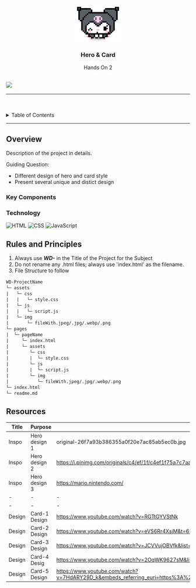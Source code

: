 <a name="readme-top"/>

<br/>

<br />
<div align="center">
  <a href="https://github.com/zyx-0314/">
  <!-- TODO: If you want to add logo or banner you can add it here -->
    <img src="./assets/img/kuromi logo.png" alt="Nyebe" width="130" height="100">
  </a>
<!-- TODO: Change Title to the name of the title of your Project -->
  <h3 align="center">Hero & Card</h3>
</div>
<!-- TODO: Make a short description -->
<div align="center">
  Hands On 2
</div>

<br />

<!-- TODO: Change the zyx-0314 into your github username  -->
<!-- TODO: Change the WD-Template-Project into the same name of your folder -->
![](https://visit-counter.vercel.app/counter.png?page=zyx-0314/WD-Template-Project)

---

<br />
<br />

<!-- TODO: If you want to add more layers for your readme -->
<details>
  <summary>Table of Contents</summary>
  <ol>
    <li>
      <a href="#overview">Overview</a>
      <ol>
        <li>
          <a href="#key-components">Key Components</a>
        </li>
        <li>
          <a href="#technology">Technology</a>
        </li>
      </ol>
    </li>
    <li>
      <a href="#rules-and-principles">Rules and Principles</a>
    </li>
    <li>
      <a href="#resources">Resources</a>
    </li>
  </ol>
</details>

---

## Overview

<!-- TODO: To be changed -->
Description of the project in details.

Guiding Question:
- Different design of hero and card style
- Present several unique and distict design 


### Key Components
<!-- TODO: List of Key Components -->

### Technology
<!-- TODO: List of Technology Used -->
![HTML](https://img.shields.io/badge/HTML-E34F26?style=for-the-badge&logo=html5&logoColor=white)
![CSS](https://img.shields.io/badge/CSS-1572B6?style=for-the-badge&logo=css3&logoColor=white)
![JavaScript](https://img.shields.io/badge/JavaScript-F7DF1E?style=for-the-badge&logo=javascript&logoColor=white)

## Rules and Principles
1. Always use ***WD-*** in the Title of the Project for the Subject
2. Do not rename any .html files; always use 'index.html' as the filename.
3. File Structure to follow

```
WD-ProjectName
└─ assets
|   └─ css
|   |   └─ style.css
|   └─ js
|   |   └─ script.js
|   └─ img
|       └─ fileWith.jpeg/.jpg/.webp/.png
└─ pages
|  └─ pageName
|     └─ index.html
|     └─ assets
|        └─ css
|        |  └─ style.css
|        └─ js
|        |  └─ script.js
|        └─ img
|           └─ fileWith.jpeg/.jpg/.webp/.png
└─ index.html
└─ readme.md
```

## Resources

<!-- TODO: Add References -->
| Title | Purpose | Link |
|-|-|-|
|Inspo|Hero design 1|original-26f7a93b386355a0f20e7ac85ab5ec0b.jpg|
|Inspo|Hero design 2|https://i.pinimg.com/originals/c4/ef/1f/c4ef1f75a7c7aa15466cee758d37e7f9.jpg|
|Inspo|Hero design 3|https://mario.nintendo.com/|
|-|-|-|
|-|-|-|
|Design|Card-1 Design|https://www.youtube.com/watch?v=RGTtGYVStNk|
|Design|Card-2 Design|https://www.youtube.com/watch?v=eVS6Rr4XsjM&t=633s|
|Design|Card-3 Design|https://www.youtube.com/watch?v=JCVVujOBVfk&list=PLImJ3umGjxdBZuqZBHG5EYr4SWOjwjn3C&index=18|
|Design|Card-4 Desig|https://www.youtube.com/watch?v=2OqWK9627sM&list=PLImJ3umGjxdBZuqZBHG5EYr4SWOjwjn3C&index=34|
|Design|Card-5 Design|https://www.youtube.com/watch?v=7HdARY29D_k&embeds_referring_euri=https%3A%2F%2Fwww.codingnepalweb.com%2F&source_ve_path=MjM4NTE&feature=emb_title|